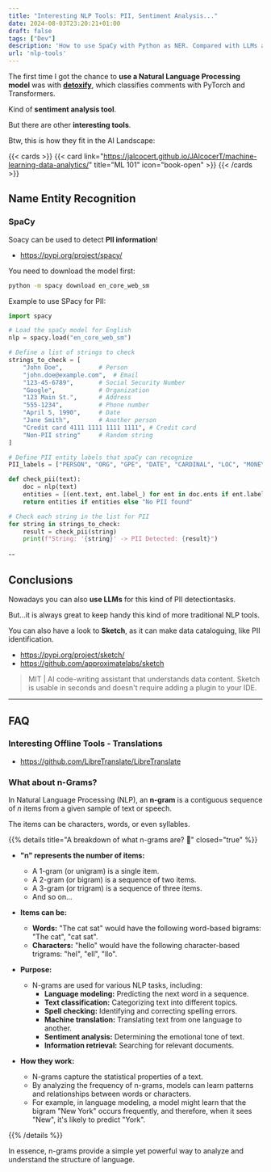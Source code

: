 ```yaml
---
title: "Interesting NLP Tools: PII, Sentiment Analysis..."
date: 2024-08-03T23:20:21+01:00
draft: false
tags: ["Dev"]
description: 'How to use SpaCy with Python as NER. Compared with LLMs and Detoxify.'
url: 'nlp-tools'
---
```


The first time I got the chance to **use a Natural Language Processing model** was with [**detoxify**](https://pypi.org/project/detoxify/), which classifies comments with PyTorch and Transformers.

Kind of **sentiment analysis tool**.

But there are other **interesting tools**.

Btw, this is how they fit in the AI Landscape: 

{{< cards >}}
  {{< card link="https://jalcocert.github.io/JAlcocerT/machine-learning-data-analytics/" title="ML 101" icon="book-open" >}}
{{< /cards >}}

## Name Entity Recognition

### SpaCy

Soacy can be used to detect **PII information**!

* https://pypi.org/project/spacy/

You need to download the model first:

```sh
python -m spacy download en_core_web_sm
```

Example to use SPacy for PII:

```py
import spacy

# Load the spaCy model for English
nlp = spacy.load("en_core_web_sm")

# Define a list of strings to check
strings_to_check = [
    "John Doe",          # Person
    "john.doe@example.com",  # Email
    "123-45-6789",       # Social Security Number
    "Google",            # Organization
    "123 Main St.",      # Address
    "555-1234",          # Phone number
    "April 5, 1990",     # Date
    "Jane Smith",        # Another person
    "Credit card 4111 1111 1111 1111", # Credit card
    "Non-PII string"     # Random string
]

# Define PII entity labels that spaCy can recognize
PII_labels = ["PERSON", "ORG", "GPE", "DATE", "CARDINAL", "LOC", "MONEY"]

def check_pii(text):
    doc = nlp(text)
    entities = [(ent.text, ent.label_) for ent in doc.ents if ent.label_ in PII_labels]
    return entities if entities else "No PII found"

# Check each string in the list for PII
for string in strings_to_check:
    result = check_pii(string)
    print(f"String: '{string}' -> PII Detected: {result}")
```

--

## Conclusions

Nowadays you can also **use LLMs** for this kind of PII detectiontasks.

But...it is always great to keep handy this kind of more traditional NLP tools.

You can also have a look to **Sketch**, as it can make data cataloguing, like PII identification.

* https://pypi.org/project/sketch/
* https://github.com/approximatelabs/sketch

> MIT | AI code-writing assistant that understands data content. Sketch is usable in seconds and doesn't require adding a plugin to your IDE.


---

## FAQ

### Interesting Offline Tools - Translations

* https://github.com/LibreTranslate/LibreTranslate

### What about n-Grams?

In Natural Language Processing (NLP), an **n-gram** is a contiguous sequence of *n* items from a given sample of text or speech.

The items can be characters, words, or even syllables.

{{% details title="A breakdown of what n-grams are? 🚀" closed="true" %}}


* **"n" represents the number of items:**
    * A 1-gram (or unigram) is a single item.
    * A 2-gram (or bigram) is a sequence of two items.
    * A 3-gram (or trigram) is a sequence of three items.
    * And so on...

* **Items can be:**
    * **Words:** "The cat sat" would have the following word-based bigrams: "The cat", "cat sat".
    * **Characters:** "hello" would have the following character-based trigrams: "hel", "ell", "llo".

* **Purpose:**
    * N-grams are used for various NLP tasks, including:
        * **Language modeling:** Predicting the next word in a sequence.
        * **Text classification:** Categorizing text into different topics.
        * **Spell checking:** Identifying and correcting spelling errors.
        * **Machine translation:** Translating text from one language to another.
        * **Sentiment analysis:** Determining the emotional tone of text.
        * **Information retrieval:** Searching for relevant documents.

* **How they work:**
    * N-grams capture the statistical properties of a text.
    * By analyzing the frequency of n-grams, models can learn patterns and relationships between words or characters.
    * For example, in language modeling, a model might learn that the bigram "New York" occurs frequently, and therefore, when it sees "New", it's likely to predict "York".


{{% /details %}}

In essence, n-grams provide a simple yet powerful way to analyze and understand the structure of language.